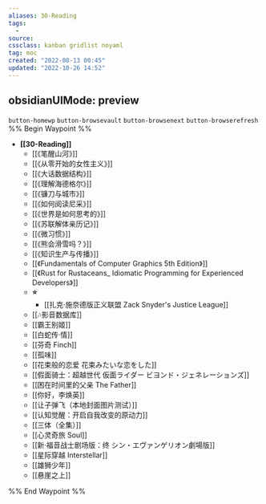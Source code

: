 ```yaml
---
aliases: 30-Reading
tags:
  - 
source:
cssclass: kanban gridlist noyaml
tag: moc
created: "2022-08-13 00:45"
updated: "2022-10-26 14:52"
---
```



obsidianUIMode: preview
--- 
`button-homewp` `button-browsevault` `button-browsenext` `button-browserefresh` 
%% Begin Waypoint %%
- **[[30-Reading]]**
	- [[《笔醒山河》]]
	- [[《从零开始的女性主义》]]
	- [[《大话数据结构》]]
	- [[《理解海德格尔》]]
	- [[《镰刀与城市》]]
	- [[《如何阅读尼采》]]
	- [[《世界是如何思考的》]]
	- [[《苏联解体亲历记》]]
	- [[《微习惯》]]
	- [[《熊会滑雪吗？》]]
	- [[《知识生产与传播》]]
	- [[《Fundamentals of Computer Graphics 5th Edition》]]
	- [[《Rust for Rustaceans_ Idiomatic Programming for Experienced Developers》]]
	- **⭐️**
		- [[扎克·施奈德版正义联盟 Zack Snyder's Justice League]]
	- [[🎶影音数据库]]
	- [[霸王别姬]]
	- [[白蛇传·情]]
	- [[芬奇 Finch]]
	- [[孤味]]
	- [[花束般的恋爱 花束みたいな恋をした]]
	- [[假面骑士：超越世代 仮面ライダー ビヨンド・ジェネレーションズ]]
	- [[困在时间里的父亲 The Father]]
	- [[你好，李焕英]]
	- [[让子弹飞（本地封面图片测试）]]
	- [[认知觉醒：开启自我改变的原动力]]
	- [[三体（全集）]]
	- [[心灵奇旅 Soul]]
	- [[新·福音战士剧场版：终 シン・エヴァンゲリオン劇場版]]
	- [[星际穿越 Interstellar]]
	- [[雄狮少年]]
	- [[悬崖之上]]

%% End Waypoint %%